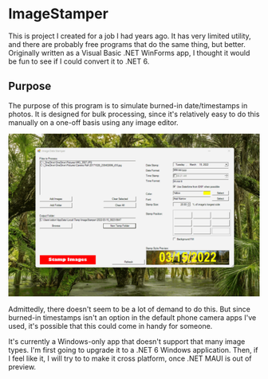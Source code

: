 # ImageStamper

This is project I created for a job I had years ago. It has very limited utility, and there are probably free programs that do the same thing, but better. Originally written as a Visual Basic .NET WinForms app, I thought it would be fun to see if I could convert it to .NET 6.

## Purpose

The purpose of this program is to simulate burned-in date/timestamps in photos. It is designed for bulk processing, since it's relatively easy to do this manually on a one-off basis using any image editor.

![Image](Demo.gif "Demonstration")

Admittedly, there doesn't seem to be a lot of demand to do this. But since burned-in timestamps isn't an option in the default phone camera apps I've used, it's possible that this could come in handy for someone.

It's currently a Windows-only app that doesn't support that many image types. I'm first going to upgrade it to a .NET 6 Windows application. Then, if I feel like it, I will try to to make it cross platform, once .NET MAUI is out of preview.

